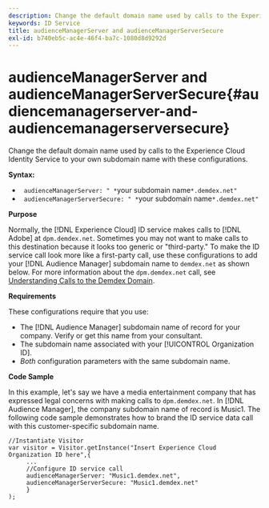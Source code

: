 ```yaml
---
description: Change the default domain name used by calls to the Experience Cloud Identity Service to your own subdomain name with these configurations.
keywords: ID Service
title: audienceManagerServer and audienceManagerServerSecure
exl-id: b740eb5c-ac4e-46f4-ba7c-1080d8d9292d
---
```

# audienceManagerServer and audienceManagerServerSecure{#audiencemanagerserver-and-audiencemanagerserversecure}

Change the default domain name used by calls to the Experience Cloud Identity Service to your own subdomain name with these configurations.

 **Syntax:**

* ` audienceManagerServer: " *`your subdomain name`*.demdex.net"` 
* ` audienceManagerServerSecure: " *`your subdomain name`*.demdex.net"`

**Purpose**

Normally, the [!DNL Experience Cloud] ID service makes calls to [!DNL Adobe] at `dpm.demdex.net`. Sometimes you may not want to make calls to this destination because it looks too generic or "third-party." To make the ID service call look more like a first-party call, use these configurations to add your [!DNL Audience Manager] subdomain name to `demdex.net` as shown below. For more information about the `dpm.demdex.net` call, see [Understanding Calls to the Demdex Domain](https://docs.adobe.com/content/help/en/audience-manager/user-guide/reference/demdex-calls.html).

**Requirements**

These configurations require that you use:

* The [!DNL Audience Manager] subdomain name of record for your company. Verify or get this name from your consultant. 
* The subdomain name associated with your [!UICONTROL Organization ID]. 
* *Both* configuration parameters with the same subdomain name.

**Code Sample**

In this example, let's say we have a media entertainment company that has expressed legal concerns with making calls to `dpm.demdex.net`. In [!DNL Audience Manager], the company subdomain name of record is Music1. The following code sample demonstrates how to brand the ID service data call with this customer-specific subdomain name.

```
//Instantiate Visitor 
var visitor = Visitor.getInstance("Insert Experience Cloud Organization ID here",{ 
     ... 
     //Configure ID service call 
     audienceManagerServer: "Music1.demdex.net", 
     audienceManagerServerSecure: "Music1.demdex.net" 
     } 
);
```
